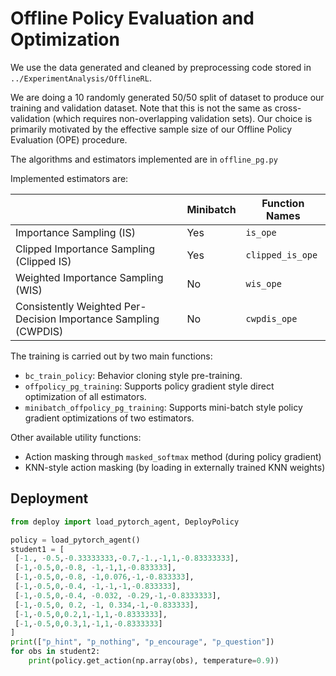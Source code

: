 # Offline Policy Evaluation and Optimization

We use the data generated and cleaned by preprocessing code stored in `../ExperimentAnalysis/OfflineRL`.

We are doing a 10 randomly generated 50/50 split of dataset to produce our training and validation dataset.
Note that this is not the same as cross-validation (which requires non-overlapping validation sets). 
Our choice is primarily motivated by the effective sample size of our Offline Policy Evaluation (OPE) procedure.

The algorithms and estimators implemented are in `offline_pg.py`

Implemented estimators are:

|                                                                 | Minibatch | Function Names   |
|-----------------------------------------------------------------|-----------|------------------|
| Importance Sampling (IS)                                        | Yes       | `is_ope`         |
| Clipped Importance Sampling (Clipped IS)                        | Yes       | `clipped_is_ope` |
| Weighted Importance Sampling (WIS)                              | No        | `wis_ope`        |
| Consistently Weighted Per-Decision Importance Sampling (CWPDIS) | No        | `cwpdis_ope`     |

The training is carried out by two main functions:
- `bc_train_policy`: Behavior cloning style pre-training.
- `offpolicy_pg_training`: Supports policy gradient style direct optimization of all estimators.
- `minibatch_offpolicy_pg_training`: Supports mini-batch style policy gradient optimizations of two estimators.

Other available utility functions:
- Action masking through `masked_softmax` method (during policy gradient)
- KNN-style action masking (by loading in externally trained KNN weights)

## Deployment

```python
from deploy import load_pytorch_agent, DeployPolicy

policy = load_pytorch_agent()
student1 = [
 [-1., -0.5,-0.33333333,-0.7,-1.,-1,1,-0.83333333],
 [-1,-0.5,0,-0.8, -1,-1,1,-0.833333],
 [-1,-0.5,0,-0.8, -1,0.076,-1,-0.833333],
 [-1,-0.5,0,-0.4, -1,-1,-1,-0.833333],
 [-1,-0.5,0,-0.4, -0.032, -0.29,-1,-0.8333333],
 [-1,-0.5,0, 0.2, -1, 0.334,-1,-0.833333],
 [-1,-0.5,0,0.2,1,-1,1,-0.8333333],
 [-1,-0.5,0,0.3,1,-1,1,-0.8333333]
]
print(["p_hint", "p_nothing", "p_encourage", "p_question"])
for obs in student2:
    print(policy.get_action(np.array(obs), temperature=0.9))
```